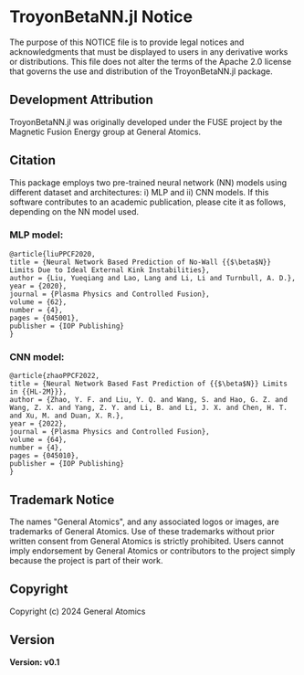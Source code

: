 # TroyonBetaNN.jl Notice

The purpose of this NOTICE file is to provide legal notices and acknowledgments that must be displayed to users in any derivative works or distributions. This file does not alter the terms of the Apache 2.0 license that governs the use and distribution of the TroyonBetaNN.jl package.

## Development Attribution

TroyonBetaNN.jl was originally developed under the FUSE project by the Magnetic Fusion Energy group at General Atomics.

## Citation

This package employs two pre-trained neural network (NN) models using different dataset and architectures: i) MLP and ii) CNN models.
If this software contributes to an academic publication, please cite it as follows, depending on the NN model used.

### MLP model:
    @article{liuPPCF2020,
    title = {Neural Network Based Prediction of No-Wall {{$\beta$N}} Limits Due to Ideal External Kink Instabilities},
    author = {Liu, Yueqiang and Lao, Lang and Li, Li and Turnbull, A. D.},
    year = {2020},
    journal = {Plasma Physics and Controlled Fusion},
    volume = {62},
    number = {4},
    pages = {045001},
    publisher = {IOP Publishing}
    }

### CNN model:
    @article{zhaoPPCF2022,
    title = {Neural Network Based Fast Prediction of {{$\beta$N}} Limits in {{HL-2M}}},
    author = {Zhao, Y. F. and Liu, Y. Q. and Wang, S. and Hao, G. Z. and Wang, Z. X. and Yang, Z. Y. and Li, B. and Li, J. X. and Chen, H. T. and Xu, M. and Duan, X. R.},
    year = {2022},
    journal = {Plasma Physics and Controlled Fusion},
    volume = {64},
    number = {4},
    pages = {045010},
    publisher = {IOP Publishing}
    }


## Trademark Notice

The names "General Atomics", and any associated logos or images, are trademarks of General Atomics. Use of these trademarks without prior written consent from General Atomics is strictly prohibited. Users cannot imply endorsement by General Atomics or contributors to the project simply because the project is part of their work.

## Copyright

Copyright (c) 2024 General Atomics

## Version

**Version: v0.1**
